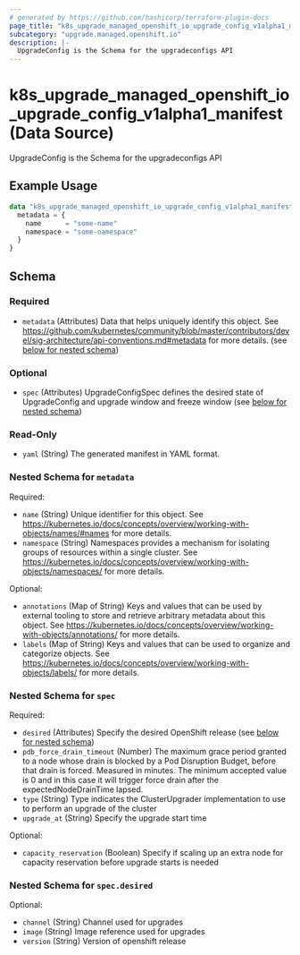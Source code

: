 ```yaml
---
# generated by https://github.com/hashicorp/terraform-plugin-docs
page_title: "k8s_upgrade_managed_openshift_io_upgrade_config_v1alpha1_manifest Data Source - terraform-provider-k8s"
subcategory: "upgrade.managed.openshift.io"
description: |-
  UpgradeConfig is the Schema for the upgradeconfigs API
---
```


# k8s_upgrade_managed_openshift_io_upgrade_config_v1alpha1_manifest (Data Source)

UpgradeConfig is the Schema for the upgradeconfigs API

## Example Usage

```terraform
data "k8s_upgrade_managed_openshift_io_upgrade_config_v1alpha1_manifest" "example" {
  metadata = {
    name      = "some-name"
    namespace = "some-namespace"
  }
}
```

<!-- schema generated by tfplugindocs -->
## Schema

### Required

- `metadata` (Attributes) Data that helps uniquely identify this object. See https://github.com/kubernetes/community/blob/master/contributors/devel/sig-architecture/api-conventions.md#metadata for more details. (see [below for nested schema](#nestedatt--metadata))

### Optional

- `spec` (Attributes) UpgradeConfigSpec defines the desired state of UpgradeConfig and upgrade window and freeze window (see [below for nested schema](#nestedatt--spec))

### Read-Only

- `yaml` (String) The generated manifest in YAML format.

<a id="nestedatt--metadata"></a>
### Nested Schema for `metadata`

Required:

- `name` (String) Unique identifier for this object. See https://kubernetes.io/docs/concepts/overview/working-with-objects/names/#names for more details.
- `namespace` (String) Namespaces provides a mechanism for isolating groups of resources within a single cluster. See https://kubernetes.io/docs/concepts/overview/working-with-objects/namespaces/ for more details.

Optional:

- `annotations` (Map of String) Keys and values that can be used by external tooling to store and retrieve arbitrary metadata about this object. See https://kubernetes.io/docs/concepts/overview/working-with-objects/annotations/ for more details.
- `labels` (Map of String) Keys and values that can be used to organize and categorize objects. See https://kubernetes.io/docs/concepts/overview/working-with-objects/labels/ for more details.


<a id="nestedatt--spec"></a>
### Nested Schema for `spec`

Required:

- `desired` (Attributes) Specify the desired OpenShift release (see [below for nested schema](#nestedatt--spec--desired))
- `pdb_force_drain_timeout` (Number) The maximum grace period granted to a node whose drain is blocked by a Pod Disruption Budget, before that drain is forced. Measured in minutes. The minimum accepted value is 0 and in this case it will trigger force drain after the expectedNodeDrainTime lapsed.
- `type` (String) Type indicates the ClusterUpgrader implementation to use to perform an upgrade of the cluster
- `upgrade_at` (String) Specify the upgrade start time

Optional:

- `capacity_reservation` (Boolean) Specify if scaling up an extra node for capacity reservation before upgrade starts is needed

<a id="nestedatt--spec--desired"></a>
### Nested Schema for `spec.desired`

Optional:

- `channel` (String) Channel used for upgrades
- `image` (String) Image reference used for upgrades
- `version` (String) Version of openshift release
